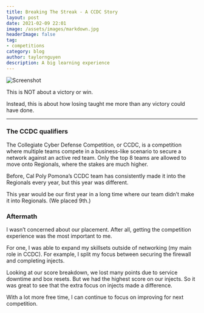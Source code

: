 ```yaml
---
title: Breaking The Streak - A CCDC Story
layout: post
date: 2021-02-09 22:01
image: /assets/images/markdown.jpg
headerImage: false
tag:
- competitions
category: blog
author: taylornguyen
description: A big learning experience
---
```


![Screenshot](https://pbs.twimg.com/media/Eto4ErRUYAAaRSf?format=png&name=medium)

This is NOT about a victory or win.

Instead, this is about how losing taught me more than any victory could have done.

---

### The CCDC qualifiers

The Collegiate Cyber Defense Competition, or CCDC, is a competition where multiple teams compete in a business-like scenario to secure a network against an active red team. Only the top 8 teams are allowed to move onto Regionals, where the stakes are much higher.

Before, Cal Poly Pomona’s CCDC team has consistently made it into the Regionals every year, but this year was different.

This year would be our first year in a long time where our team didn’t make it into Regionals. (We placed 9th.)

### Aftermath

I wasn’t concerned about our placement. After all, getting the competition experience was the most important to me.

For one, I was able to expand my skillsets outside of networking (my main role in CCDC). For example, I split my focus between securing the firewall and completing injects.

Looking at our score breakdown, we lost many points due to service downtime and box resets. But we had the highest score on our injects. So it was great to see that the extra focus on injects made a difference.

With a lot more free time, I can continue to focus on improving for next competition.

